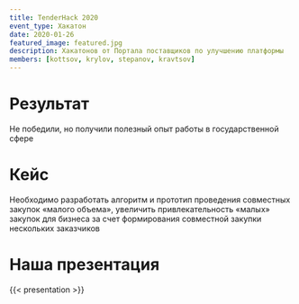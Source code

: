 ```yaml
---
title: TenderHack 2020
event_type: Хакатон
date: 2020-01-26
featured_image: featured.jpg
description: Хакатонов от Портала поставщиков по улучшению платформы
members: [kottsov, krylov, stepanov, kravtsov]
---
```


# Результат

Не победили, но получили полезный опыт работы в государственной сфере  


# Кейс

Необходимо разработать алгоритм и прототип проведения совместных закупок «малого объема», увеличить привлекательность «малых» закупок для бизнеса за счет формирования совместной закупки нескольких заказчиков

# Наша презентация

{{< presentation >}}